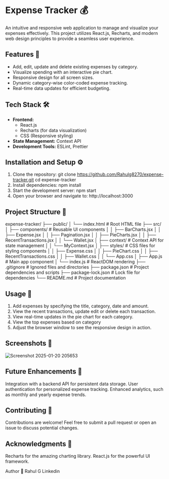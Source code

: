 # Expense Tracker 💰

An intuitive and responsive web application to manage and visualize your expenses effectively. 
This project utilizes React.js, Recharts, and modern web design principles to provide a seamless user experience.


## Features 🌟

- Add, edit, update and delete existing expenses by category.
- Visualize spending with an interactive pie chart.
- Responsive design for all screen sizes.
- Dynamic category-wise color-coded expense tracking.
- Real-time data updates for efficient budgeting.


## Tech Stack 🛠️

- **Frontend:**
  - React.js
  - Recharts (for data visualization)
  - CSS (Responsive styling)
- **State Management:** Context API
- **Development Tools:** ESLint, Prettier


## Installation and Setup ⚙️

1. Clone the repository:
   git clone https://github.com/Rahulg8270/expense-tracker.git
   cd expense-tracker
2. Install dependencies:
   npm install
3. Start the development server:
   npm start
4. Open your browser and navigate to:
   http://localhost:3000
   

## Project Structure 📂

expense-tracker/
├── public/
│   └── index.html              # Root HTML file
├── src/
│   ├── components/             # Reusable UI components
│   │   ├── BarCharts.jsx
│   │   ├── Expense.jsx
│   │   ├── Pagination.jsx
│   │   ├── PieCharts.jsx
│   │   ├── RecentTransactions.jsx
│   │   └── Wallet.jsx
│   ├── context/                # Context API for state management
│   │   └── MyContext.jsx
│   ├── styles/                 # CSS files for styling components
│   │   ├── Expense.css
│   │   ├── PieChart.css
│   │   ├── RecentTransactions.css
│   │   ├── Wallet.css
│   │   └── App.css
│   ├── App.js                  # Main app component
│   └── index.js                # ReactDOM rendering
├── .gitignore                  # Ignored files and directories
├── package.json                # Project dependencies and scripts
├── package-lock.json           # Lock file for dependencies
└── README.md                   # Project documentation

## Usage 🚀
1. Add expenses by specifying the title, category, date and amount.
2. View the recent transactions, update edit or delete each transaction.
3. View real-time updates in the pie chart for each category.
4. View the top expenses based on category
5. Adjust the browser window to see the responsive design in action.


## Screenshots 📸

![Screenshot 2025-01-20 205653](https://github.com/user-attachments/assets/f408637a-8959-40a2-983d-d708ea6865b2)

## Future Enhancements 🔮

Integration with a backend API for persistent data storage.
User authentication for personalized expense tracking.
Enhanced analytics, such as monthly and yearly expense trends.

## Contributing 🤝
Contributions are welcome! Feel free to submit a pull request or open an issue to discuss potential changes.

## Acknowledgments 🙌
Recharts for the amazing charting library.
React.js for the powerful UI framework.

Author 👤
Rahul G
Linkedin
